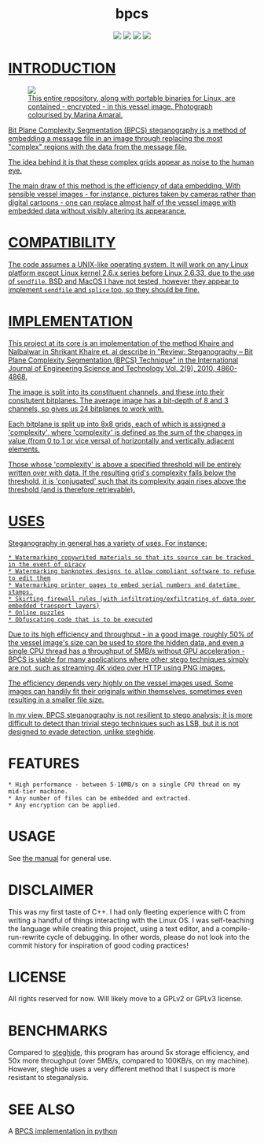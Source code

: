 <p align="center">
	<h1 align="center">bpcs</h1>
</p>

<p align="center">
	<a href="LICENSE"><img src="https://img.shields.io/github/license/NotCompsky/bpcs"/></a>
	<a href="https://github.com/notcompsky/bpcs/releases"><img src="https://img.shields.io/github/v/release/NotCompsky/bpcs"/></a>
	<a href="https://hub.docker.com/repository/docker/notcompsky/bpcs/tags"><img src="https://img.shields.io/docker/image-size/notcompsky/bpcs?label=Docker%20image"/></a>
	<a href="https://github.com/notcompsky/bpcs/graphs/commit-activity"><img src="https://img.shields.io/github/commit-activity/w/NotCompsky/bpcs"/>
</p>

# INTRODUCTION

<figure class="image">
	<img src="https://user-images.githubusercontent.com/30552567/93227238-12abd080-f76c-11ea-8243-65ccb365759c.png">
	<figcaption>This entire repository, along with portable binaries for Linux, are contained - encrypted - in this vessel image. Photograph colourised by Marina Amaral.</figcaption>
</figure>

Bit Plane Complexity Segmentation (BPCS) steganography is a method of embedding a message file in an image through replacing the most "complex" regions with the data from the message file.

The idea behind it is that these complex grids appear as noise to the human eye.

The main draw of this method is the efficiency of data embedding. With sensible vessel images - for instance, pictures taken by cameras rather than digital cartoons - one can replace almost half of the vessel image with embedded data without visibly altering its appearance.

# COMPATIBILITY

The code assumes a UNIX-like operating system. It will work on any Linux platform except Linux kernel 2.6.x series before Linux 2.6.33, due to the use of `sendfile`. BSD and MacOS I have not tested, however they appear to implement `sendfile` and `splice` too, so they should be fine.

# IMPLEMENTATION

This project at its core is an implementation of the method Khaire and Nalbalwar in Shrikant Khaire et. al describe in "Review: Steganography – Bit Plane Complexity Segmentation (BPCS) Technique" in the International Journal of Engineering Science and Technology Vol. 2(9), 2010, 4860-4868.

The image is split into its constituent channels, and these into their consitutent bitplanes. The average image has a bit-depth of 8 and 3 channels, so gives us 24 bitplanes to work with.

Each bitplane is split up into 8x8 grids, each of which is assigned a 'complexity', where 'complexity' is defined as the sum of the changes in value (from 0 to 1 or vice versa) of horizontally and vertically adjacent elements.

Those whose 'complexity' is above a specified threshold will be entirely written over with data. If the resulting grid's complexity falls below the threshold, it is 'conjugated' such that its complexity again rises above the threshold (and is therefore retrievable).

# USES

Steganography in general has a variety of uses. For instance:

    * Watermarking copywrited materials so that its source can be tracked in the event of piracy
    * Watermarking banknotes designs to allow compliant software to refuse to edit them
    * Watermarking printer pages to embed serial numbers and datetime stamps.
    * Skirting firewall rules (with infiltrating/exfiltrating of data over embedded transport layers)
    * Online puzzles
    * Obfuscating code that is to be executed

Due to its high efficiency and throughput - in a good image, roughly 50% of the vessel image's size can be used to store the hidden data, and even a single CPU thread has a throughput of 5MB/s without GPU acceleration - BPCS is viable for many applications where other stego techniques simply are not, such as streaming 4K video over HTTP using PNG images.

The efficiency depends very highly on the vessel images used. Some images can handily fit their originals within themselves, sometimes even resulting in a smaller file size.

In my view, BPCS steganography is not resilient to stego analysis; it is more difficult to detect than trivial stego techniques such as LSB, but it is not designed to evade detection, unlike [steghide](http://steghide.sourceforge.net/).

# FEATURES

    * High performance - between 5-10MB/s on a single CPU thread on my mid-tier machine.
    * Any number of files can be embedded and extracted.
    * Any encryption can be applied.

# USAGE

See [the manual](doc/bpcs.1.md) for general use.

# DISCLAIMER

This was my first taste of C++. I had only fleeting experience with C from writing a handful of things interacting with the Linux OS. I was self-teaching the language while creating this project, using a text editor, and a compile-run-rewrite cycle of debugging. In other words, please do not look into the commit history for inspiration of good coding practices!

# LICENSE

All rights reserved for now. Will likely move to a GPLv2 or GPLv3 license.

# BENCHMARKS

Compared to [steghide](http://steghide.sourceforge.net/), this program has around 5x storage efficiency, and 50x more throughput (over 5MB/s, compared to 100KB/s, on my machine). However, steghide uses a very different method that I suspect is more resistant to steganalysis.

# SEE ALSO

A [BPCS implementation in python](https://github.com/mobeets/bpcs)

